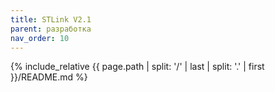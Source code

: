 ```yaml
---
title: STLink V2.1
parent: разработка
nav_order: 10
---
```

{% include_relative {{ page.path | split: '/' | last | split: '.' | first }}/README.md %}
